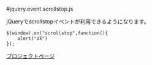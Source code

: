 #jquery.event.scrollstop.js

jQueryでscrollstopイベントが利用できるようになります。

```
$(window).on("scrollstop",function(){
	alert("ok")
});
```

[プロジェクトページ](http://blog.webcreativepark.net/2012/09/06-152317.html)